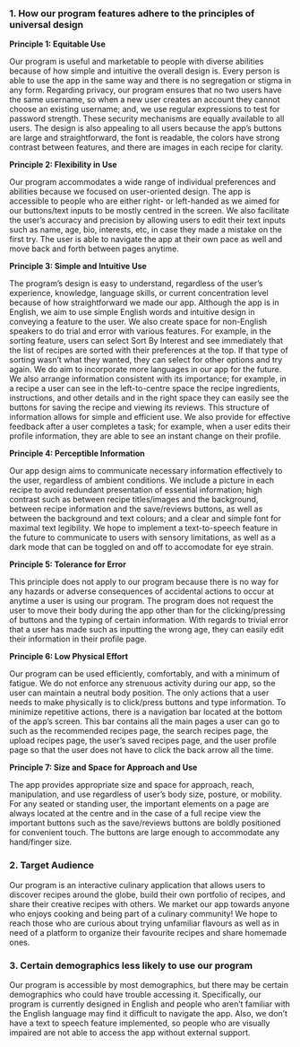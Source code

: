 ### 1. How our program features adhere to the principles of universal design ###

**Principle 1: Equitable Use**

Our program is useful and marketable to people with diverse abilities because of how simple and intuitive the overall design is.  Every person is able to use the app in the same way and there is no segregation or stigma in any form. Regarding privacy, our program ensures that no two users have the same username, so when a new user creates an account they cannot choose an existing username; and, we use regular expressions to test for password strength. These security mechanisms are equally available to all users.  The design is also appealing to all users because the app’s buttons are large and straightforward, the font is readable, the colors have strong contrast between features, and there are images in each recipe for clarity.

**Principle 2: Flexibility in Use**

Our program accommodates a wide range of individual preferences and abilities because we focused on user-oriented design. The app is accessible to people who are either right- or left-handed as we aimed for our buttons/text inputs to be mostly centred in the screen. We also facilitate the user’s accuracy and precision by allowing users to edit their text inputs such as name, age, bio, interests, etc, in case they made a mistake on the first try. The user is able to navigate the app at their own pace as well and move back and forth between pages anytime.

**Principle 3: Simple and Intuitive Use**

The program’s design is easy to understand, regardless of the user’s experience, knowledge, language skills, or current concentration level because of how straightforward we made our app. Although the app is in English, we aim to use simple English words and intuitive design in conveying a feature to the user. We also create space for non-English speakers to do trial and error with various features. For example, in the sorting feature, users can select Sort By Interest and see immediately that the list of recipes are sorted with their preferences at the top. If that type of sorting wasn’t what they wanted, they can select for other options and try again. We do aim to incorporate more languages in our app for the future. We also arrange information consistent with its importance; for example, in a recipe a user can see in the left-to-centre space the recipe ingredients, instructions, and other details and in the right space they can easily see the buttons for saving the recipe and viewing its reviews. This structure of information allows for simple and efficient use. We also provide for effective feedback after a user completes a task; for example, when a user edits their profile information, they are able to see an instant change on their profile.

**Principle 4: Perceptible Information**

Our app design aims to communicate necessary information effectively to the user, regardless of ambient conditions. We include a picture in each recipe to avoid redundant presentation of essential information; high contrast such as between recipe titles/images and the background, between recipe information and the save/reviews buttons, as well as between the background and text colours; and a clear and simple font for maximal text legibility. We hope to implement a text-to-speech feature in the future to communicate to users with sensory limitations, as well as a dark mode that can be toggled on and off to accomodate for eye strain.

**Principle 5: Tolerance for Error**

This principle does not apply to our program because there is no way for any hazards or adverse consequences of accidental actions to occur at anytime a user is using our program. The program does not request the user to move their body during the app other than for the clicking/pressing of buttons and the typing of certain information. With regards to trivial error that a user has made such as inputting the wrong age, they can easily edit their information in their profile page.

**Principle 6: Low Physical Effort**

Our program can be used efficiently, comfortably, and with a minimum of fatigue. We do not enforce any strenuous activity during our app, so the user can maintain a neutral body position. The only actions that a user needs to make physically is to click/press buttons and type information. To minimize repetitive actions, there is a navigation bar located at the bottom of the app’s screen. This bar contains all the main pages a user can go to such as the recommended recipes page, the search recipes page, the upload recipes page, the user’s saved recipes page, and the user profile page so that the user does not have to click the back arrow all the time.

**Principle 7: Size and Space for Approach and Use**

The app provides appropriate size and space for approach, reach, manipulation, and use regardless of user’s body size, posture, or mobility.  For any seated or standing user, the important elements on a page are always located at the centre and in the case of a full recipe view the important buttons such as the save/reviews buttons are boldly positioned for convenient touch. The buttons are large enough to accommodate any hand/finger size.

### 2. Target Audience ###
Our program is an interactive culinary application that allows users to discover recipes around the globe, build their own portfolio of recipes, and share their creative recipes with others. We market our app towards anyone who enjoys cooking and being part of a culinary community! We hope to reach those who are curious about trying unfamiliar flavours as well as in need of a platform to organize their favourite recipes and share homemade ones.

### 3. Certain demographics less likely to use our program ###
Our program is accessible by most demographics, but there may be certain demographics who could have trouble accessing it. Specifically, our program is currently designed in English and people who aren’t familiar with the English language may find it difficult to navigate the app.  Also, we don’t have a text to speech feature implemented, so people who are visually impaired are not able to access the app without external support. 
